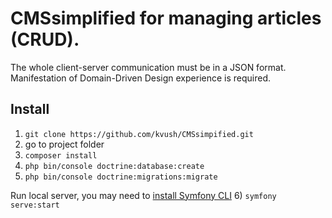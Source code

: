 # CMSsimplified for managing articles (CRUD).

The whole client-server communication must be in a JSON format. Manifestation of Domain-Driven Design experience is required.

## Install
1) `git clone https://github.com/kvush/CMSsimpified.git`
2) go to project folder
3) `composer install`
4) `php bin/console doctrine:database:create`
5) `php bin/console doctrine:migrations:migrate`

Run local server, you may need to [install Symfony CLI](https://symfony.com/download)
6) `symfony serve:start`
